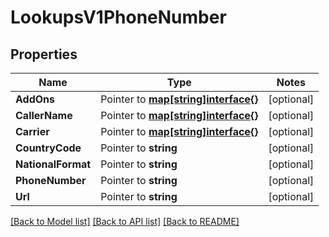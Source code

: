 # LookupsV1PhoneNumber

## Properties
Name | Type | Notes
------------ | ------------- | -------------
**AddOns** | Pointer to [**map[string]interface{}**](.md) | [optional] 
**CallerName** | Pointer to [**map[string]interface{}**](.md) | [optional] 
**Carrier** | Pointer to [**map[string]interface{}**](.md) | [optional] 
**CountryCode** | Pointer to **string** | [optional] 
**NationalFormat** | Pointer to **string** | [optional] 
**PhoneNumber** | Pointer to **string** | [optional] 
**Url** | Pointer to **string** | [optional] 

[[Back to Model list]](../README.md#documentation-for-models) [[Back to API list]](../README.md#documentation-for-api-endpoints) [[Back to README]](../README.md)


